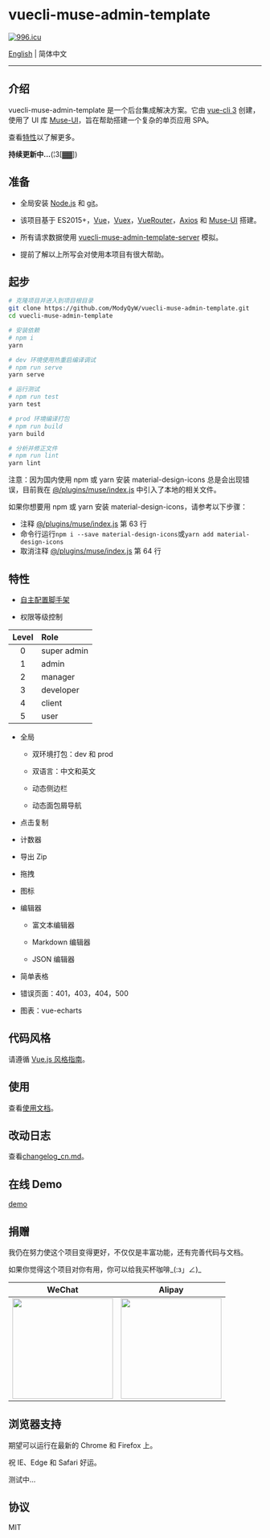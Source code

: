 # vuecli-muse-admin-template

<a href="https://996.icu"><img src="https://img.shields.io/badge/link-996.icu-red.svg" alt="996.icu" /></a>

[English](README.md) | 简体中文

---

## 介绍

vuecli-muse-admin-template 是一个后台集成解决方案。它由 [vue-cli 3](https://cli.vuejs.org/) 创建，使用了 UI 库 [Muse-UI](https://muse-ui.org/)，旨在帮助搭建一个复杂的单页应用 SPA。

查看[特性](#特性)以了解更多。

**持续更新中...**(¦3[▓▓])

## 准备

- 全局安装 [Node.js](http://nodejs.cn/) 和 [git](https://git-scm.com/)。

- 该项目基于 ES2015+，[Vue](https://vuejs.org/)，[Vuex](https://vuex.vuejs.org/)，[VueRouter](https://router.vuejs.org/guide/)，[Axios](https://github.com/axios/axios) 和 [Muse-UI](https://muse-ui.org/) 搭建。

- 所有请求数据使用 [vuecli-muse-admin-template-server](https://github.com/ModyQyW/vuecli-muse-admin-template-server) 模拟。

- 提前了解以上所写会对使用本项目有很大帮助。

## 起步

```sh
# 克隆项目并进入到项目根目录
git clone https://github.com/ModyQyW/vuecli-muse-admin-template.git
cd vuecli-muse-admin-template

# 安装依赖
# npm i
yarn

# dev 环境使用热重启编译调试
# npm run serve
yarn serve

# 运行测试
# npm run test
yarn test

# prod 环境编译打包
# npm run build
yarn build

# 分析并修正文件
# npm run lint
yarn lint
```

注意：因为国内使用 npm 或 yarn 安装 material-design-icons 总是会出现错误，目前我在 [@/plugins/muse/index.js](./src/plugins/muse/index.js) 中引入了本地的相关文件。

如果你想要用 npm 或 yarn 安装 material-design-icons，请参考以下步骤：

- 注释 [@/plugins/muse/index.js](./src/plugins/muse/index.js) 第 63 行
- 命令行运行`npm i --save material-design-icons`或`yarn add material-design-icons`
- 取消注释 [@/plugins/muse/index.js](./src/plugins/muse/index.js) 第 64 行

## 特性

- [自主配置脚手架](https://cli.vuejs.org/zh/config/)

- 权限等级控制

|Level|Role|
|:-:|:--|
|0|super admin|
|1|admin|
|2|manager|
|3|developer|
|4|client|
|5|user|

- 全局

  - 双环境打包：dev 和 prod

  - 双语言：中文和英文

  - 动态侧边栏

  - 动态面包屑导航

- 点击复制

- 计数器

- 导出 Zip

- 拖拽

- 图标
  
- 编辑器

  - 富文本编辑器

  - Markdown 编辑器

  - JSON 编辑器

- 简单表格

- 错误页面：401，403，404，500

- 图表：vue-echarts

## 代码风格

请遵循 [Vue.js 风格指南](https://cn.vuejs.org/v2/style-guide/)。

## 使用

查看[使用文档](./docs/usage_cn.md)。

## 改动日志

查看[changelog_cn.md](./docs/changelog_cn.md)。

## 在线 Demo

[demo](https://modyqyw.top/vuecli-muse-admin-template/dist/#/signin)

## 捐赠

我仍在努力使这个项目变得更好，不仅仅是丰富功能，还有完善代码与文档。

如果你觉得这个项目对你有用，你可以给我买杯咖啡_(:з」∠)_

|WeChat|Alipay|
|:-:|:-:|
|<img src="https://raw.githubusercontent.com/ModyQyW/Pictures/master/wechat.png" style="height: 200px;"/>|<img src="https://raw.githubusercontent.com/ModyQyW/Pictures/master/alipay.jpg" style="height: 200px;" />|

## 浏览器支持

期望可以运行在最新的 Chrome 和 Firefox 上。

祝 IE、Edge 和 Safari 好运。

测试中...

## 协议

MIT